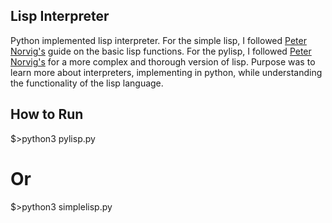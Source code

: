 ## Lisp Interpreter

Python implemented lisp interpreter. For the simple lisp, I followed [Peter Norvig's](http://norvig.com/lispy.html) guide on the basic lisp functions. For the pylisp, I followed [Peter Norvig's](http://norvig.com/lispy2.html) for a more complex and thorough version of lisp. Purpose was to learn more about interpreters, implementing in python, while understanding the functionality of the lisp language.

## How to Run
$>python3 pylisp.py  

# Or  

$>python3 simplelisp.py

